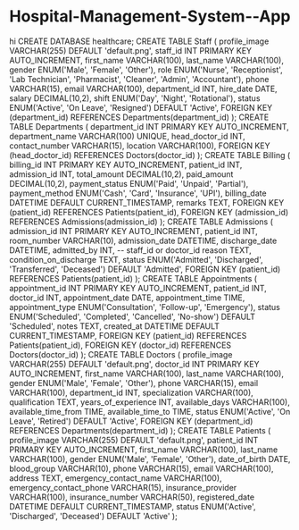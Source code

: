 # Hospital-Management-System--App  
hi
CREATE DATABASE healthcare;
CREATE TABLE Staff (
    profile_image VARCHAR(255) DEFAULT 'default.png',
    staff_id INT PRIMARY KEY AUTO_INCREMENT,
    first_name VARCHAR(100),
    last_name VARCHAR(100),
    gender ENUM('Male', 'Female', 'Other'),
    role ENUM('Nurse', 'Receptionist', 'Lab Technician', 'Pharmacist', 'Cleaner', 'Admin', 'Accountant'),
    phone VARCHAR(15),
    email VARCHAR(100),
    department_id INT,
    hire_date DATE,
    salary DECIMAL(10,2),
    shift ENUM('Day', 'Night', 'Rotational'),
    status ENUM('Active', 'On Leave', 'Resigned') DEFAULT 'Active',    FOREIGN KEY (department_id) REFERENCES Departments(department_id)
);
CREATE TABLE Departments (
    department_id INT PRIMARY KEY AUTO_INCREMENT,
    department_name VARCHAR(100) UNIQUE,
    head_doctor_id INT,
    contact_number VARCHAR(15),
    location VARCHAR(100),
    FOREIGN KEY (head_doctor_id) REFERENCES Doctors(doctor_id)
);
CREATE TABLE Billing (
    billing_id INT PRIMARY KEY AUTO_INCREMENT,
    patient_id INT,
    admission_id INT,
    total_amount DECIMAL(10,2),
    paid_amount DECIMAL(10,2),
    payment_status ENUM('Paid', 'Unpaid', 'Partial'),
    payment_method ENUM('Cash', 'Card', 'Insurance', 'UPI'),
    billing_date DATETIME DEFAULT CURRENT_TIMESTAMP,
    remarks TEXT,
    FOREIGN KEY (patient_id) REFERENCES Patients(patient_id),
    FOREIGN KEY (admission_id) REFERENCES Admissions(admission_id)
);
CREATE TABLE Admissions (
    admission_id INT PRIMARY KEY AUTO_INCREMENT,
    patient_id INT,
    room_number VARCHAR(10),
    admission_date DATETIME,
    discharge_date DATETIME,
    admitted_by INT, -- staff_id or doctor_id
    reason TEXT,
    condition_on_discharge TEXT,
    status ENUM('Admitted', 'Discharged', 'Transferred', 'Deceased') DEFAULT 'Admitted',
    FOREIGN KEY (patient_id) REFERENCES Patients(patient_id)
);
CREATE TABLE Appointments (
    appointment_id INT PRIMARY KEY AUTO_INCREMENT,
    patient_id INT,
    doctor_id INT,
    appointment_date DATE,
    appointment_time TIME,
    appointment_type ENUM('Consultation', 'Follow-up', 'Emergency'),
    status ENUM('Scheduled', 'Completed', 'Cancelled', 'No-show') DEFAULT 'Scheduled',
    notes TEXT,
    created_at DATETIME DEFAULT CURRENT_TIMESTAMP,
    FOREIGN KEY (patient_id) REFERENCES Patients(patient_id),
    FOREIGN KEY (doctor_id) REFERENCES Doctors(doctor_id)
);
CREATE TABLE Doctors (
    profile_image VARCHAR(255) DEFAULT 'default.png',
    doctor_id INT PRIMARY KEY AUTO_INCREMENT,
    first_name VARCHAR(100),
    last_name VARCHAR(100),
    gender ENUM('Male', 'Female', 'Other'),
    phone VARCHAR(15),
    email VARCHAR(100),
    department_id INT,
    specialization VARCHAR(100),
    qualification TEXT,
    years_of_experience INT,
    available_days VARCHAR(100),
    available_time_from TIME,
    available_time_to TIME,
    status ENUM('Active', 'On Leave', 'Retired') DEFAULT 'Active',
    FOREIGN KEY (department_id) REFERENCES Departments(department_id)
);
CREATE TABLE Patients (
    profile_image VARCHAR(255) DEFAULT 'default.png',
    patient_id INT PRIMARY KEY AUTO_INCREMENT,
    first_name VARCHAR(100),
    last_name VARCHAR(100),
    gender ENUM('Male', 'Female', 'Other'),
    date_of_birth DATE,
    blood_group VARCHAR(10),
    phone VARCHAR(15),
    email VARCHAR(100),
    address TEXT,
    emergency_contact_name VARCHAR(100),
    emergency_contact_phone VARCHAR(15),
    insurance_provider VARCHAR(100),
    insurance_number VARCHAR(50),
    registered_date DATETIME DEFAULT CURRENT_TIMESTAMP,
    status ENUM('Active', 'Discharged', 'Deceased') DEFAULT 'Active'
 );
